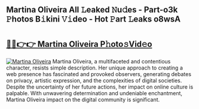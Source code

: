 ## Martina Oliveira All 𝙻eaked 𝙽u𝚍es - Part-o3k 𝙿hotos B𝚒kini 𝚅𝚒deo - Hot 𝙿art 𝙻eaks o8wsA

# <h2><a href="http://ld6cf0.urlbe.top/?page=Martina+Oliveira">🔗🔗👉👉 Martina Oliveira P𝚑oto𝚜Vid𝚎o</a></h2>

[![Martina Oliveira](https://i.imgur.com/eBuTRDB.gif)](http://ld6cf0.urlbe.top/?page=Martina+Oliveira)
Martina Oliveira, a multifaceted and contentious character, resists simple description. Her unique approach to creating a web presence has fascinated and provoked observers, generating debates on privacy, artistic expression, and the complexities of digital societies. Despite the uncertainty of her future actions, her impact on online culture is palpable. With unwavering determination and undeniable enchantment, Martina Oliveira impact on the digital community is significant.

